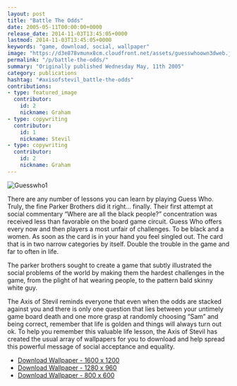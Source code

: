```yaml
---
layout: post
title: "Battle The Odds"
date: 2005-05-11T00:00:00+0000
release_date: 2014-11-03T13:45:05+0000
lastmod: 2014-11-03T13:45:05+0000
keywords: "game, download, social, wallpaper"
image: "https://d3e878vmunx8cm.cloudfront.net/assets/guesswhoown3dweb.jpg"
permalink: "/p/battle-the-odds/"
summary: "Originally published Wednesday May, 11th 2005"
category: publications
hashtag: "#axisofstevil_battle-the-odds"
contributions:
- type: featured_image
  contributor:
    id: 2
    nickname: Graham
- type: copywriting
  contributor:
    id: 1
    nickname: Stevil
- type: copywriting
  contributor:
    id: 2
    nickname: Graham
---
```


[id_1]: https://d3e878vmunx8cm.cloudfront.net/assets/guesswhoown3dweb.jpg "Guesswho1"
![Guesswho1][id_1]                         

There are any number of lessons you can learn by playing Guess Who. Truly, the fine Parker Brothers did it right… finally. Their first attempt at social commentary “Where are all the black people?” concentration was received less than favorable on the board game circuit. Guess Who offers every now and then players a most unfair of challenges. To be black and a women. As soon as the card is in your hand you feel singled out. The card that is in two narrow categories by itself. Double the trouble in the game and far to often in life.

The parker brothers sought to create a game that subtly illustrated the social problems of the world by making them the hardest challenges in the game, from the plight of hat wearing people, to the pattern bald skinny white guy.

The Axis of Stevil reminds everyone that even when the odds are stacked against you and there is only one question that lies between your untimely game board death and one more grasp at randomly choosing “Sam” and being correct, remember that life is golden and things will always turn out ok. To help you remember this valuable life lesson, the Axis of Stevil has created the usual array of wallpapers for you to download and help spread this powerful message of social acceptance and equality.

- [Download Wallpaper - 1600 x 1200](https://d3e878vmunx8cm.cloudfront.net/assets/guesswhoown3d1600x1200.jpg)  
- [Download Wallpaper - 1280 x 960](https://d3e878vmunx8cm.cloudfront.net/assets/guesswhoown3d1280x960.jpg)       
- [Download Wallpaper - 800 x 600](https://d3e878vmunx8cm.cloudfront.net/assets/guesswhoown3d800x600.jpg)
